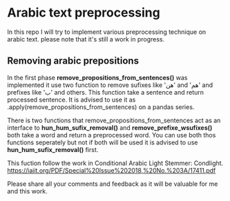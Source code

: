 # Arabic text preprocessing 
In this repo I will try to implement various preprocessing technique on arabic text.
please note that it's still a work in progress.

## Removing arabic prepositions
In the first phase **remove_propositions_from_sentences()** was implemented it use two function to remove sufixes like 'هن' and 'هم' and prefixes like 'ب' and others.
This function take a sentence and return processed sentence. It is advised to use it as .apply(remove_propositions_from_sentences) on a pandas series.

There is two functions that remove_propositions_from_sentences act as an interface to **hun_hum_sufix_removal()** and **remove_prefixe_wsufixes()** both take a word and return a preprocessed word.
You can use both thos functions seperately but not if both will be used it is advised to use **hun_hum_sufix_removal()** first.

This fuction follow the work in Conditional Arabic Light Stemmer: Condlight. https://iajit.org/PDF/Special%20Issue%202018,%20No.%203A/17411.pdf

Please share all your comments and feedback as it will be valuable for me and this work.
